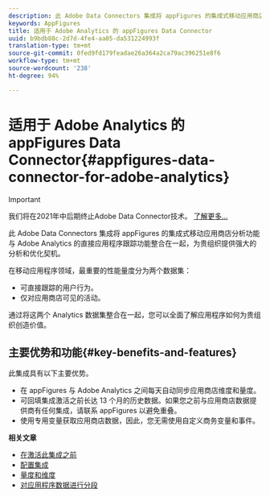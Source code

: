 ```yaml
---
description: 此 Adobe Data Connectors 集成将 appFigures 的集成式移动应用商店分析功能与 Adobe Analytics 的直接应用程序跟踪功能整合在一起，为贵组织提供强大的分析和优化契机。
keywords: AppFigures
title: 适用于 Adobe Analytics 的 appFigures Data Connector
uuid: b9bdb88c-2d7d-4fe4-aa05-da531224993f
translation-type: tm+mt
source-git-commit: 0fed9fd179feadae26a364a2ca79ac396251e8f6
workflow-type: tm+mt
source-wordcount: '238'
ht-degree: 94%

---
```



# 适用于 Adobe Analytics 的 appFigures Data Connector{#appfigures-data-connector-for-adobe-analytics}

>[!IMPORTANT]
>
>我们将在2021年中后期终止Adobe Data Connector技术。 [了解更多...](/help/import/data-connectors/data-connectors-eol.md)

此 Adobe Data Connectors 集成将 appFigures 的集成式移动应用商店分析功能与 Adobe Analytics 的直接应用程序跟踪功能整合在一起，为贵组织提供强大的分析和优化契机。

在移动应用程序领域，最重要的性能量度分为两个数据集：

* 可直接跟踪的用户行为。
* 仅对应用商店可见的活动。

通过将这两个 Analytics 数据集整合在一起，您可以全面了解应用程序如何为贵组织创造价值。

## 主要优势和功能{#key-benefits-and-features}

此集成具有以下主要优势。

* 在 appFigures 与 Adobe Analytics 之间每天自动同步应用商店维度和量度。
* 可回填集成激活之前长达 13 个月的历史数据。如果您之前与应用商店数据提供商有任何集成，请联系 appFigures 以避免重叠。
* 使用专用变量获取应用商店数据，因此，您无需使用自定义商务变量和事件。

**相关文章**

* [在激活此集成之前](appfigures-before-activation.md)
* [配置集成](t-appfigures-integration.md)
* [量度和维度](appfigures-metrics.md)
* [对应用程序数据进行分段](appfigures-segment-filter.md)
